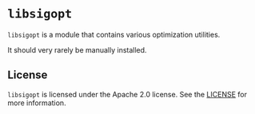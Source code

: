 # `libsigopt`

`libsigopt` is a module that contains various optimization utilities.

It should very rarely be manually installed.

## License

`libsigopt` is licensed under the Apache 2.0 license. See the [LICENSE](./LICENSE) for more information.
